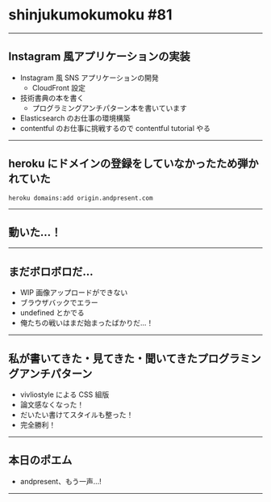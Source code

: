 # shinjukumokumoku #81

---

## Instagram 風アプリケーションの実装

- Instagram 風 SNS アプリケーションの開発
  - CloudFront 設定
- 技術書典の本を書く
  - プログラミングアンチパターン本を書いています
- Elasticsearch のお仕事の環境構築
- contentful のお仕事に挑戦するので contentful tutorial やる

---

## heroku にドメインの登録をしていなかったため弾かれていた

```
heroku domains:add origin.andpresent.com
```

---

## 動いた…！

---

## まだボロボロだ…

- WIP 画像アップロードができない
- ブラウザバックでエラー
- undefined とかでる
- 俺たちの戦いはまだ始まったばかりだ…！

---

## 私が書いてきた・見てきた・聞いてきたプログラミングアンチパターン

- vivliostyle による CSS 組版
- 論文感なくなった！
- だいたい書けてスタイルも整った！
- 完全勝利！

---

## 本日のポエム

- andpresent、もう一声…!

---
